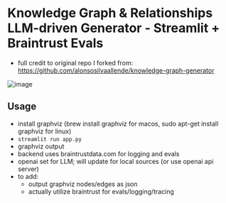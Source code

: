# Knowledge Graph & Relationships LLM-driven Generator - Streamlit + Braintrust Evals

- full credit to original repo I forked from: https://github.com/alonsosilvaallende/knowledge-graph-generator

![image](https://github.com/fblissjr/llm-kg-generator/assets/11861687/7df14bfd-e07e-4692-b127-4faf41670560)

## Usage
- install graphviz (brew install graphviz for macos, sudo apt-get install graphviz for linux)
- `streamlit run app.py`
- graphviz output
- backend uses braintrustdata.com for logging and evals
- openai set for LLM; will update for local sources (or use openai api server)
- to add:
  * output graphviz nodes/edges as json
  * actually utilize braintrust for evals/logging/tracing
